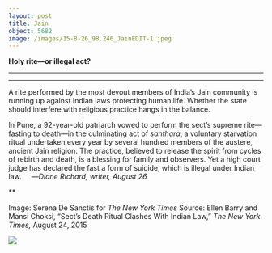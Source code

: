 ```yaml
---
layout: post
title: Jain
object: 5682
image: /images/15-8-26_98.246_JainEDIT-1.jpeg
---
```

**Holy rite—or illegal act?**

****

****

A rite performed by the most devout members of India’s Jain community is running up against Indian laws protecting human life. Whether the state should interfere with religious practice hangs in the balance.

In Pune, a 92-year-old patriarch vowed to perform the sect’s supreme rite—fasting to death—in the culminating act of *santhara*, a voluntary starvation ritual undertaken every year by several hundred members of the austere, ancient Jain religion. The practice, believed to release the spirit from cycles of rebirth and death, is a blessing for family and observers. Yet a high court judge has declared the fast a form of suicide, which is illegal under Indian law.     —*Diane Richard, writer, August 26*

**

Image: Serena De Sanctis for *The New York Times*
 Source: Ellen Barry and Mansi Choksi, “Sect’s Death Ritual Clashes With Indian Law,” *The New York Times,* August 24, 2015 

![]({{siteurl.base}}/images/15-8-26_98.246_JainEDIT-1.jpeg)
